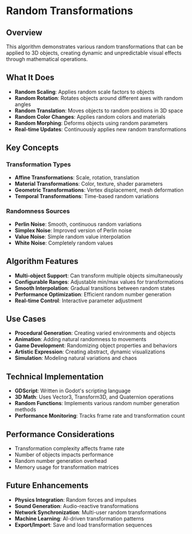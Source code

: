 # Random Transformations

## Overview
This algorithm demonstrates various random transformations that can be applied to 3D objects, creating dynamic and unpredictable visual effects through mathematical operations.

## What It Does
- **Random Scaling**: Applies random scale factors to objects
- **Random Rotation**: Rotates objects around different axes with random angles
- **Random Translation**: Moves objects to random positions in 3D space
- **Random Color Changes**: Applies random colors and materials
- **Random Morphing**: Deforms objects using random parameters
- **Real-time Updates**: Continuously applies new random transformations

## Key Concepts

### Transformation Types
- **Affine Transformations**: Scale, rotation, translation
- **Material Transformations**: Color, texture, shader parameters
- **Geometric Transformations**: Vertex displacement, mesh deformation
- **Temporal Transformations**: Time-based random variations

### Randomness Sources
- **Perlin Noise**: Smooth, continuous random variations
- **Simplex Noise**: Improved version of Perlin noise
- **Value Noise**: Simple random value interpolation
- **White Noise**: Completely random values

## Algorithm Features
- **Multi-object Support**: Can transform multiple objects simultaneously
- **Configurable Ranges**: Adjustable min/max values for transformations
- **Smooth Interpolation**: Gradual transitions between random states
- **Performance Optimization**: Efficient random number generation
- **Real-time Control**: Interactive parameter adjustment

## Use Cases
- **Procedural Generation**: Creating varied environments and objects
- **Animation**: Adding natural randomness to movements
- **Game Development**: Randomizing object properties and behaviors
- **Artistic Expression**: Creating abstract, dynamic visualizations
- **Simulation**: Modeling natural variations and chaos

## Technical Implementation
- **GDScript**: Written in Godot's scripting language
- **3D Math**: Uses Vector3, Transform3D, and Quaternion operations
- **Random Functions**: Implements various random number generation methods
- **Performance Monitoring**: Tracks frame rate and transformation count

## Performance Considerations
- Transformation complexity affects frame rate
- Number of objects impacts performance
- Random number generation overhead
- Memory usage for transformation matrices

## Future Enhancements
- **Physics Integration**: Random forces and impulses
- **Sound Generation**: Audio-reactive transformations
- **Network Synchronization**: Multi-user random transformations
- **Machine Learning**: AI-driven transformation patterns
- **Export/Import**: Save and load transformation sequences
